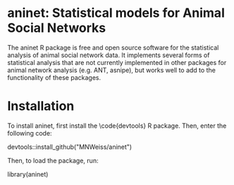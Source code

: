 # aninet: Statistical models for Animal Social Networks

The aninet R package is free and open source software for the statistical analysis of animal social network data. It implements several forms of statistical analysis that are not currently implemented in other packages for animal network analysis (e.g. ANT, asnipe), but works well to add to the functionality of these packages.

# Installation

To install aninet, first install the \code{devtools} R package. Then, enter the following code:

  devtools::install_github("MNWeiss/aninet")
  
Then, to load the package, run:

  library(aninet)
